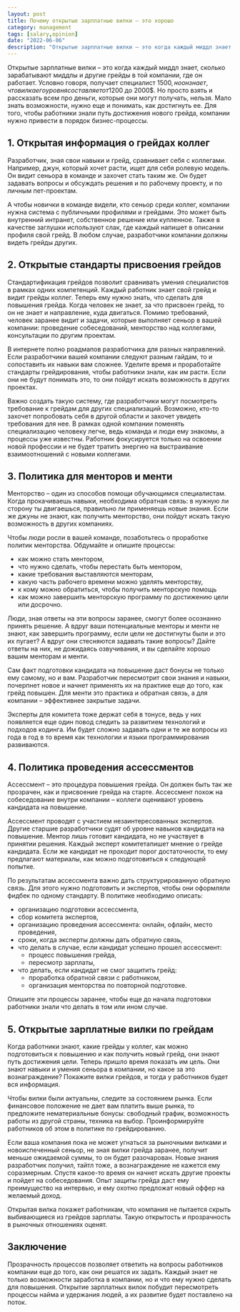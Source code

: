 ```yaml
---
layout: post
title: Почему открытые зарплатные вилки – это хорошо
category: management
tags: [salary,opinion]
date: "2022-06-06"
description: "Открытые зарплатные вилки – это когда каждый миддл знает, сколько зарабатывают миддлы и другие грейды в той компании, где он работает. Работник видит возможности для роста и вознаграждение еще до того, как получил грейд. Можно ли сразу открыть вилки, если у вас отсутствуют процессы менторства, повышения грейда и помощи в подготовке к нему? Давайте разбираться"
---
```


Открытые зарплатные вилки – это когда каждый миддл знает, сколько зарабатывают миддлы и другие грейды в той компании, где он работает. Условно говоря, получает специалист 1500$, но он знает, что вилка его уровня составляет от 1200$ до 2000$. Но просто взять и рассказать всем про деньги, которые они могут получать, нельзя. Мало знать возможности, нужно еще и понимать, как достигнуть ее. Для того, чтобы работники знали путь достижения нового грейда, компании нужно привести в порядок бизнес-процессы.

## 1. Открытая информация о грейдах коллег

Разработчик, зная свои навыки и грейд, сравнивает себя с коллегами. Например, джун, который хочет расти, ищет для себя ролевую модель. Он видит сеньора в команде и захочет стать таким же. Он будет задавать вопросы и обсуждать решения и по рабочему проекту, и по личным пет-проектам.

А чтобы новички в команде видели, кто сеньор среди коллег, компании нужна система с публичными профилями и грейдами. Это может быть внутренний интранет, собственное решение или купленное. Также в качестве заглушки используют слак, где каждый напишет в описании профиля свой грейд. В любом случае, разработчики компании должны видеть грейды других.

## 2. Открытые стандарты присвоения грейдов

Стандартификация грейдов позволит сравнивать умения специалистов в рамках одних компетенций. Каждый работник знает свой грейд и видит грейды коллег. Теперь ему нужно знать, что сделать для повышения грейда. Когда человек не знает, за что присвоен грейд, то он не знает и направление, куда двигаться. Помимо требований, человек заранее видит и задачи, которые выполняет сеньор в вашей компании: проведение собеседований, менторство над коллегами, консультации по другим проектам.

В интернете полно роадмапов разработчика для разных направлений. Если разработчики вашей компании следуют разным гайдам, то и сопоставить их навыки вам сложнее. Уделите время и проработайте стандарты грейдирования, чтобы работники знали, как им расти. Если они не будут понимать это, то они пойдут искать возможность в других проектах.

Важно создать такую систему, где разработчики могут посмотреть требование к грейдам для других специализаций. Возможно, кто-то захочет попробовать себя в другой области и захочет увидеть требования для нее. В рамках одной компании поменять специализацию человеку легче, ведь команда и люди ему знакомы, а процессы уже известны. Работник фокусируется только на освоении новой профессии и не будет тратить энергию на выстраивание взаимоотношений с новыми коллегами.

## 3. Политика для менторов и менти

Менторство – один из способов помощи обучающимся специалистам. Когда прокачиваешь навыки, необходима обратная связь: в нужную ли сторону ты двигаешься, правильно ли применяешь новые знания. Если же джуны не знают, как получить менторство, они пойдут искать такую возможность в других компаниях.

Чтобы люди росли в вашей команде, позаботьтесь о проработке политик менторства. Обдумайте и опишите процессы:

- как можно стать ментором,
- что нужно сделать, чтобы перестать быть ментором,
- какие требования выставляются менторам,
- какую часть рабочего времени можно уделять менторству,
- к кому можно обратиться, чтобы получить менторскую помощь
- как можно завершить менторскую программу по достижению цели или досрочно.

Люди, зная ответы на эти вопросы заранее, смогут более осознанно принять решение. А вдруг ваши потенциальные менторы и менти не знают, как завершить программу, если цели не достигнуты были и это их пугает? А вдруг они стесняются задавать такие вопросы? Дайте ответы на них, не дожидаясь озвучивания, и вы сделайте хорошо вашим менторам и менти.

Сам факт подготовки кандидата на повышение даст бонусы не только ему самому, но и вам. Разработчик пересмотрит свои знания и навыки, почерпнет новое и начнет применять их на практике еще до того, как грейд повышен. Для менти это практика и обратная связь, а для компании – эффективнее закрытые задачи.

Эксперты для комитета тоже держат себя в тонусе, ведь у них появляется еще один повод следить за развитием технологий и подходов кодинга. Им будет сложно задавать одни и те же вопросы из года в год в то время как технологии и языки программирования развиваются.

## 4. Политика проведения ассессментов

Ассессмент – это процедура повышения грейда. Он должен быть так же прозрачен, как и присвоение грейда на старте. Ассессмент похож на собеседование внутри компании – коллеги оценивают уровень кандидата на повышение.

Ассессмент проводят с участием незаинтересованных экспертов. Другие старшие разработчики судят об уровне навыков кандидата на повышение. Ментор лишь готовит кандидата, но не участвует в принятии решения. Каждый эксперт комитетапишет мнение о грейде кандидата. Если же кандидат не проходит порог достаточности, то ему предлагают материалы, как можно подготовиться к следующей попытке.

По результатам ассессмента важно дать структурированную обратную связь. Для этого нужно подготовить и экспертов, чтобы они оформляли фидбек по одному стандарту. В политике необходимо описать:

- организацию подготовки ассессмента,
- сбор комитета экспертов,
- организацию проведения ассессмента: онлайн, офлайн, место проведения,
- сроки, когда эксперты должны дать обратную связь,
- что делать в случае, если кандидат успешно прошел ассессмент:
	- процесс повышения грейда,
	- пересмотр зарплаты,
- что делать, если кандидат не смог защитить грейд:
	- проработка обратной связи с работником,
	- организация менторства по повторной подготовке.

Опишите эти процессы заранее, чтобы еще до начала подготовки работники знали что делать в том или ином случае.

## 5. Открытые зарплатные вилки по грейдам

Когда работники знают, какие грейды у коллег, как можно подготовиться к повышению и как получить новый грейд, они знают путь достижения цели. Теперь пришло время показать им цель. Они знают навыки и умения сеньора в компании, но какое за это вознаграждение? Покажите вилки грейдов, и тогда у работников будет вся информация.

Чтобы вилки были актуальны, следите за состоянием рынка. Если финансовое положение не дает вам платить выше рынка, то предложите нематериальные бонусы: свободный график, возможность работы из другой страны, техника на выбор. Проинформируйте работников об этом в политике по грейдированию.

Если ваша компания пока не может угнаться за рыночными вилками и новоиспеченный сеньор, не зная вилки грейда заранее, получит меньше ожидаемой суммы, то он будет разочарован. Новые знания разработчик получил, тайтл тоже, а вознаграждение не кажется ему соразмерным. Спустя какое-то время он начнет искать другие проекты и пойдет на собеседования. Опыт защиты грейда даст ему преимущество на интервью, и ему охотно предложат новый оффер на желаемый доход.

Открытая вилка покажет работникам, что компания не пытается скрыть выбивающиеся из грейдов зарплаты. Такую открытость и прозрачность в рыночных отношениях оценят.

## Заключение

Прозрачность процессов позволяет ответить на вопросы работников компании еще до того, как они решатся их задать. Каждый знает не только возможности заработка в компании, но и что ему нужно сделать для повышения. Открытие зарплатных вилок побудит пересмотреть процессы найма и удержания людей, а их развитие будет поставлено на поток.
